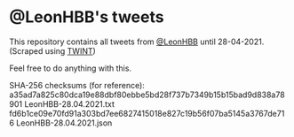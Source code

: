 # @LeonHBB's tweets

This repository contains all tweets from [@LeonHBB](twitter.com/LeonHBB) until 28-04-2021.<br>
(Scraped using [TWINT](https://github.com/twintproject/twint))

Feel free to do anything with this.

SHA-256 checksums (for reference):<br>
a35ad7a825c80dca19e88dbf80ebbe5bd28f737b7349b15b15bad9d838a78901  LeonHBB-28.04.2021.txt
fd6b1ce09e70fd91a303bd7ee6827415018e827c19b56f07ba5145a3767de716  LeonHBB-28.04.2021.json
